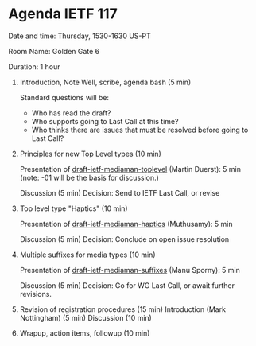 # Agenda IETF 117


Date and time: Thursday, 1530-1630 US-PT

Room Name: Golden Gate 6

Duration: 1 hour

1. Introduction, Note Well, scribe, agenda bash (5 min)

    Standard questions will be:
    * Who has read the draft?
    * Who supports going to Last Call at this time?
    * Who thinks there are issues that must be resolved before going to Last Call?

3. Principles for new Top Level types (10 min)
    
    Presentation of [draft-ietf-mediaman-toplevel](https://datatracker.ietf.org/doc/draft-ietf-mediaman-toplevel/) (Martin Duerst): 5 min (note: -01 will be the basis for discussion.)
    
    Discussion (5 min)
    Decision: Send to IETF Last Call, or revise
    
4. Top level type "Haptics" (10 min)

    Presentation of [draft-ietf-mediaman-haptics](https://datatracker.ietf.org/doc/draft-ietf-mediaman-haptics/) (Muthusamy): 5 min
    
    Discussion (5 min)
    Decision: Conclude on open issue resolution
    
6. Multiple suffixes for media types (10 min)

    Presentation of [draft-ietf-mediaman-suffixes](https://datatracker.ietf.org/doc/draft-ietf-mediaman-suffixes/) (Manu Sporny): 5 min
  
    Discussion (5 min)
    Decision: Go for WG Last Call, or await further revisions.
    
6. Revision of registration procedures (15 min)
    Introduction (Mark Nottingham) (5 min)
    Discussion (10 min)
    
6. Wrapup, action items, followup (10 min)
